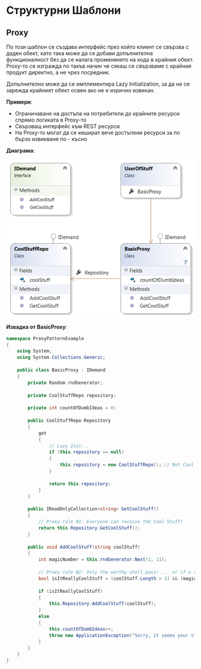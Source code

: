 # Структурни Шаблони 

## Proxy

По този шаблон се създава интерфейс през който клиент се свързва с даден обект, като така може да се добави допълнителна функционалност без да се налага променянето на кода в крайния обект. Proxy-то се изгражда по такъв начин че сякаш се свързваме с крайния продукт директно, а не чрез посредник.

Допълнително може да се имплементира Lazy Initialization, за да не се зарежда крайният обект освен ако не е изрично извикан.

**Примери**:

* Ограничаване на достъпа на потребители до крайните ресурси спрямо логиката в Proxy-то
* Свързващ интерфейс към REST ресурси 
* На Proxy-то могат да се кешират вече достъпени ресурси за по бързо извикване по - късно


**Диаграма**:

![alt text](./proxy-demo.png "Simple Proxy")  

**Извадка от BasicProxy**:

```C#
namespace ProxyPatternExample
{
    using System;
    using System.Collections.Generic;

    public class BasicProxy : IDemand
    {
        private Random rndGenerator;

        private CoolStuffRepo repository;

        private int countOfDumbIdeas = 0;

        public CoolStuffRepo Repository
        {
            get
            {
                // Lazy Init...
                if (this.repository == null)
                {
                    this.repository = new CoolStuffRepo(); // Not Cool
                }

                return this.repository;
            }
        }

        public IReadOnlyCollection<string> GetCoolStuff()
        {
            // Proxy rule N1: Everyone can receive the Cool Stuff!
            return this.Repository.GetCoolStuff();
        }

        public void AddCoolStuff(string coolStuff)
        {
            int magicNumber = this.rndGenerator.Next(1, 11);

            // Proxy rule N2: Only the worthy shall pass! ... or if u r stubborn enough.
            bool isItReallyCoolStuff = (coolStuff.Length > 3) && (magicNumber > 4);

            if (isItReallyCoolStuff)
            {
                this.Repository.AddCoolStuff(coolStuff);   
            }
            else
            {
                this.countOfDumbIdeas++;
                throw new ApplicationException("Sorry, it seems your stuff was so dumb it would have crashed the program if it wasn't I");
            }      
        }
    }
}

```